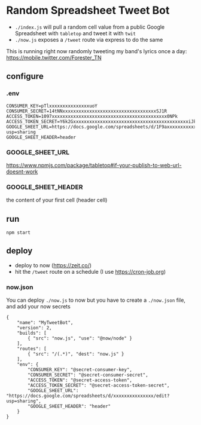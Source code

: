 # Random Spreadsheet Tweet Bot

- `./index.js` will pull a random cell value from a public Google Spreadsheet with `tabletop` and tweet it with `twit`
- `./now.js` exposes a `/tweet` route via express to do the same

This is running right now randomly tweeting my band's lyrics once a day: https://mobile.twitter.com/Forester_TN

## configure

### .env

    CONSUMER_KEY=pTlxxxxxxxxxxxxxxxuoY
    CONSUMER_SECRET=14tNNxxxxxxxxxxxxxxxxxxxxxxxxxxxxxxxxxxxSJ1R
    ACCESS_TOKEN=1097xxxxxxxxxxxxxxxxxxxxxxxxxxxxxxxxxxxxxxxxxxx0NPk
    ACCESS_TOKEN_SECRET=Y6k2GxxxxxxxxxxxxxxxxxxxxxxxxxxxxxxxxxxxxxxxxxxxiJk2b
    GOOGLE_SHEET_URL=https://docs.google.com/spreadsheets/d/1F9axxxxxxxxxxxxxxxxxxxxxxxxxxxxxxxxrdQo/edit?usp=sharing
    GOOGLE_SHEET_HEADER=header

### GOOGLE_SHEET_URL

https://www.npmjs.com/package/tabletop#if-your-publish-to-web-url-doesnt-work

### GOOGLE_SHEET_HEADER

the content of your first cell (header cell)

## run

    npm start

## deploy

- deploy to now (https://zeit.co/)
- hit the `/tweet` route on a schedule (I use https://cron-job.org)

### now.json

You can deploy `./now.js` to now but you have to create a `./now.json` file, and add your now secrets

    {
        "name": "MyTweetBot",
        "version": 2,
        "builds": [
            { "src": "now.js", "use": "@now/node" }
        ],
        "routes": [
            { "src": "/(.*)", "dest": "now.js" }
        ],
        "env": {
            "CONSUMER_KEY": "@secret-consumer-key",
            "CONSUMER_SECRET": "@secret-consumer-secret",
            "ACCESS_TOKEN": "@secret-access-token",
            "ACCESS_TOKEN_SECRET": "@secret-access-token-secret",
            "GOOGLE_SHEET_URL": "https://docs.google.com/spreadsheets/d/xxxxxxxxxxxxxxx/edit?usp=sharing",
            "GOOGLE_SHEET_HEADER": "header"
        }
    }